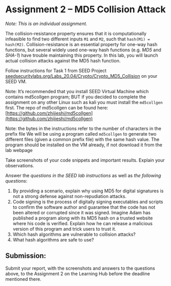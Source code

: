 # Assignment 2 – MD5 Collision Attack

_Note: This is an individual assignment._

The collision-resistance property ensures that it is computationally infeasible to find two different inputs `M1` and `M2`, such that `hash(M1) = hash(M2)`. Collision-resistance is an essential property for one-way hash functions, but several widely used one-way hash functions (e.g. _MD5_ and _SHA-1_) have trouble maintaining this property. In this lab, you will launch actual collision attacks against the MD5 hash function.

Follow instructions for Task 1 from SEED Project [seedsecuritylabs.org/Labs_20.04/Crypto/Crypto_MD5_Collision](https://seedsecuritylabs.org/Labs_20.04/Crypto/Crypto_MD5_Collision) on your SEED VM.

Note: It’s recommended that you install SEED Virtual Machine which contains md5collgen program; BUT if you decided to complete the assignment on any other Linux such as kali you must install the `md5collgen` first.
The repo of md5collgen can be found here: [https://github.com/zhijieshi/md5collgen](https://github.com/zhijieshi/md5collgen)

Note: the bytes in the instructions refer to the number of characters in the prefix file 
We will be using a program called `md5collgen` to generate two different files (given a common prefix file) with the same hash value. The program should be installed on the VM already, if not download it from the lab webpage 

Take screenshots of your code snippets and important results. Explain your observations. 

Answer the _questions in the SEED lab instructions_ as well as _the following questions_:

1.	By providing a scenario, explain why using MD5 for digital signatures is not a strong defense against non-repudiation attacks. 
2.	Code signing is the process of digitally signing executables and scripts to confirm the software author and guarantee that the code has not been altered or corrupted since it was signed. Imagine Adam has published a program along with its MD5 hash on a trusted website where his code is verified. Explain how he can release a malicious version of this program and trick users to trust it. 
3.	Which hash algorithms are vulnerable to collision attacks? 
4.	What hash algorithms are safe to use?
 
## Submission: 
Submit your report, with the screenshots and answers to the questions above, to the Assignment 2 on the Learning Hub before the deadline mentioned there. 
